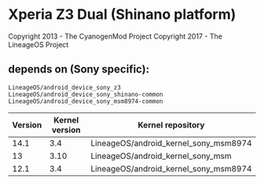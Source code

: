 Xperia Z3 Dual (Shinano platform)
======================================

Copyright 2013 - The CyanogenMod Project
Copyright 2017 - The LineageOS Project

depends on (Sony specific):
-----------------------------

    LineageOS/android_device_sony_z3
    LineageOS/android_device_sony_shinano-common
    LineageOS/android_device_sony_msm8974-common


| Version | Kernel version | Kernel repository                     |
|---------|----------------|---------------------------------------|
| 14.1    | 3.4            | LineageOS/android_kernel_sony_msm8974 |
| 13      | 3.10           | LineageOS/android_kernel_sony_msm     |
| 12.1    | 3.4            | LineageOS/android_kernel_sony_msm8974 |

